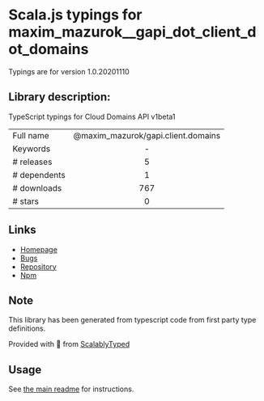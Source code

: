 
# Scala.js typings for maxim_mazurok__gapi_dot_client_dot_domains

Typings are for version 1.0.20201110

## Library description:
TypeScript typings for Cloud Domains API v1beta1

|                    |                 |
| ------------------ | :-------------: |
| Full name          | @maxim_mazurok/gapi.client.domains |
| Keywords           | - |
| # releases         | 5 |
| # dependents       | 1 |
| # downloads        | 767 |
| # stars            | 0 |

## Links
- [Homepage](https://github.com/Maxim-Mazurok/google-api-typings-generator#readme)
- [Bugs](https://github.com/Maxim-Mazurok/google-api-typings-generator/issues)
- [Repository](https://github.com/Maxim-Mazurok/google-api-typings-generator)
- [Npm](https://www.npmjs.com/package/%40maxim_mazurok%2Fgapi.client.domains)
    


## Note
This library has been generated from typescript code from first party type definitions.

Provided with :purple_heart: from [ScalablyTyped](https://github.com/oyvindberg/ScalablyTyped)

## Usage
See [the main readme](../../readme.md) for instructions.


